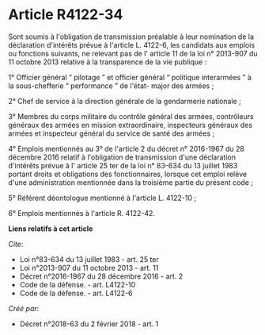 # Article R4122-34

Sont soumis à l'obligation de transmission préalable à leur nomination de la déclaration d'intérêts prévue à l'article L.
4122-6, les candidats aux emplois ou fonctions suivants, ne relevant pas de l'
article 11 de la loi n° 2013-907 du 11 octobre 2013 
relative à la transparence de la vie publique : 

1° Officier général “ pilotage ” et officier général “ politique interarmées ” à la sous-chefferie “ performance ” de l'état-
major des armées ; 

2° Chef de service à la direction générale de la gendarmerie nationale ; 

3° Membres du corps militaire du contrôle général des armées, contrôleurs généraux des armées en mission extraordinaire,
inspecteurs généraux des armées et inspecteur général du service de santé des armées ; 

4° Emplois mentionnés au 
3° de l'article 2 du décret n° 2016-1967 du 28 décembre 2016 
relatif à l'obligation de transmission d'une déclaration d'intérêts prévue à l'
article 25 ter de la loi n° 83-634 du 13 juillet 1983 
portant droits et obligations des fonctionnaires, lorsque cet emploi relève d'une administration mentionnée dans la troisième
partie du présent code ; 

5° Référent déontologue mentionné à l'article L. 4122-10 ; 

6° Emplois mentionnés à l'article R. 4122-42.

**Liens relatifs à cet article**

_Cite_:

  - Loi n°83-634 du 13 juillet 1983 - art. 25 ter
  - Loi n°2013-907 du 11 octobre 2013 - art. 11
  - Décret n°2016-1967 du 28 décembre 2016 - art. 2
  - Code de la défense. - art. L4122-10
  - Code de la défense. - art. L4122-6

_Créé par_:

  - Décret n°2018-63 du 2 février 2018 - art. 1
